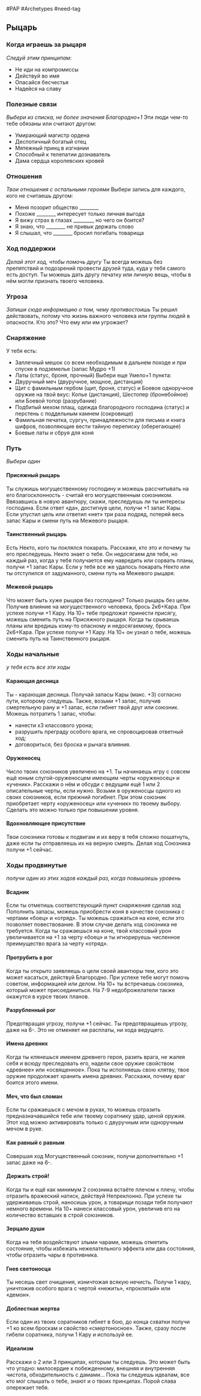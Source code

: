 #PAP  #Archetypes #need-tag 

## Рыцарь

### Когда играешь за рыцаря 
*Следуй этим принципам:* 
- Не иди на компромиссы 
- Действуй во имя 
- Опасайся бесчестья 
- Надейся на славу

### Полезные связи
*Выбери из списка, не более значения Благородно+1* 
Эти люди чем-то тебе обязаны или считают другом: 
- Умирающий магистр ордена 
- Деспотичный богатый отец 
- Мятежный принц в изгнании 
- Способный к телепатии дознаватель 
- Дама сердца королевских кровей

### Отношения 
*Твои отношения с остальными героями* 
Выбери запись для каждого, кого не считаешь другом: 
- Меня позорит общество \_\_\_\_\_\_\_\_ 
- Похоже \_\_\_\_\_\_\_\_ интересует только личная выгода 
- Я вижу страх в глазах \_\_\_\_\_\_\_\_, но чего он боится? 
- Я знаю, что \_\_\_\_\_\_\_\_ не привык держать слово 
- Я слышал, что \_\_\_\_\_\_\_\_ бросил погибать товарища

### Ход поддержки 
*Делай этот ход, чтобы помочь другу* 
Ты всегда можешь без препятствий и подозрений провести друзей туда, куда у тебя самого есть доступ. Ты можешь дать другу печатку или личную вещь, чтобы в нём могли признать твоего человека.

### Угроза 
*Запиши сюда информацию о том, чему противостоишь* 
Ты решил действовать, потому что жизнь важного человека или группы людей в опасности. Кто это? Что ему или им угрожает?
### Снаряжение
У тебя есть: 
- Заплечный мешок со всем необходимым в дальнем походе и при спуске в подземелье (запас Мудро +1) 
- Латы (статус, броня, прочный)
Выбери еще Умело+1 пункта: 
- Двуручный меч (двуручное, мощное, дистанция) 
- Щит с фамильным гербом (щит, броня, статус) и Боевое одноручное оружие на твой вкус: Копье (дистанция), Шестопер (бронебойное) или Боевой топор (разрубание) 
- Подбитый мехом плащ, одежда благородного господина (статус) и перстень с поддельным камнем (сокровище) 
- Фамильная печатка, сургуч, принадлежности для письма и книга шифров, позволяющие вести тайную переписку (оберегающее) 
- Боевые латы и сбруя для коня

### Путь
*Выбери один*
#### Присяжный рыцарь 
Ты служишь могущественному господину и можешь рассчитывать на его благосклонность - считай его могущественным союзником. Ввязавшись в новую авантюру, скажи, преследуешь ли ты интересы господина. Если ответ «да», достигнув цели, получи +1 запас Кары. Если упустил цель или ответил «нет» три раза подряд, потеряй весь запас Кары и смени путь на Межевого рыцаря. 
#### Таинственный рыцарь
Есть Некто, кого ты поклялся покарать. Расскажи, кто это и почему ты его преследуешь. Некто знает о тебе. Он недосягаем для тебя, но каждый раз, когда у тебя получается ему навредить или сорвать планы, получи +1 запас Кары. Если у тебя все же удалось покарать Некто или ты отступился от задуманного, смени путь на Межевого рыцаря. 
#### Межевой рыцарь 
Что может быть хуже рыцаря без господина? Только рыцарь без цели. Получив влияние на могущественного человека, брось 2к6+Кара. При успехе получи +1 Кару. На 10+ тебе предложат принести присягу, можешь сменить путь на Присяжного рыцаря. Когда ты срываешь планы или вредишь кому-то опасному и недосягаемому, брось 2к6+Кара. При успехе получи +1 Кару. На 10+ он узнал о тебе, можешь сменить путь на Таинственного рыцаря.


### Ходы начальные
*у тебя есть все эти ходы*
#### Карающая десница
Ты - карающая десница. Получай запасы Кары (макс. +3) согласно пути, которому следуешь. Также, возьми +1 запас, получив смертельную рану и +1 запас, если гибнет твой друг или союзник. Можешь потратить 1 запас, чтобы: 
- нанести х3 классового урона; 
- разрушить преграду особого врага, не спровоцировав ответный ход; 
- договориться, без броска и рычага влияния. 
 
#### Оруженосец 
Число твоих союзников увеличено на +1. Ты начинаешь игру с совсем ещё юным слугой-оруженосцем имеющим черты «оруженосец» и «ученик». Расскажи о нём и обсуди с ведущим ещё 1 или 2 описательные черты, если нужно. 
Возьми в оруженосцы одного из своих союзников, если прежний погибнет. При этом союзник приобретает черту «оруженосец» или «ученик» по твоему выбору. Сделать это можно только при повышении уровня. 

#### Вдохновляющее присутствие 
Твои союзники готовы к подвигам и их веру в тебя сложно пошатнуть, даже если ты отправляешь их на верную смерть. Делая ход Союзника получи +1 сейчас.

### Ходы продвинутые
*получи один из этих ходов каждый раз, когда повышаешь уровень*
#### Всадник 
Если ты отметишь соответствующий пункт снаряжения сделав ход Пополнить запасы, можешь приобрести коня в качестве союзника с чертами «боец» и «отряд». Ты можешь сражаться на коне, если это позволяет повествование. В этом случае делать ход союзника не требуется. Когда ты сражаешься на коне, твой классовый урон увеличивается на +1 за черту «боец» и ты игнорируешь численное преимущество врага за черту «отряд». 

#### Протрубить в рог 
Когда ты открыто заявляешь о цели своей авантюры тем, кого это может касаться, действуй Благородно. При успехе тебе могут помочь советом, информацией или делом. На 10+ ты встречаешь союзника, который может присоединиться. На 7-9 недоброжелатели также окажутся в курсе твоих планов. 

#### Разрубленный рог 
Предотвращая угрозу, получи +1 сейчас. Ты предотвращаешь угрозу, даже на 6-. Это не отменяет ни расплаты, ни хода ведущего. 

#### Имена древних 
Когда ты клянешься именем древнего героя, разить врага, не жалея себя и всюду преследовать его, надели свое оружие свойством «древнее» или «освященное». Пока ты исполняешь свою клятву, твое оружие продолжает хранить имена древних. Расскажи, почему враг боится этого имени. 

#### Меч, что был сломан 
Если ты сражаешься с мечом в руках, то можешь отразить предназначавшийся тебе или твоему соратнику удар, ценой оружия. Этот ход можно активировать только с двуручным или одноручным мечом в руке. 

#### Как равный с равным 
Совершая ход Могущественный союзник, получи дополнительно +1 запас даже на 6-. 

#### Держать строй!
Когда ты и ещё как минимум 2 союзника встаёте плечом к плечу, чтобы отразить вражеский натиск, действуй Непреклонно. При успехе ты удерживаешь строй, наносишь урон, а товарищи позади тебя получают немного времени. На 10+ нанеси классовый урон, увеличив его на количество вставших в строй союзников. 

#### Зерцало души 
Когда на тебя воздействуют злыми чарами, можешь отметить состояние, чтобы избежать нежелательного эффекта или два состояния, чтобы отразить чары в противника. 

#### Гнев светоносца
Ты несешь свет очищения, изничтожая всякую нечисть. Получи 1 кару, уничтожив особого врага с чертой «нежить», «проклятый» или «демон». 

#### Доблестная жертва 
Если один из твоих соратников гибнет в бою, до конца схватки получи +1 ко всем броскам и свойство «смертоносное». Также, сразу после гибели соратника, получи 1 Кару и используй ее. 

#### Идеализм 
Расскажи о 2 или 3 принципах, которым ты следуешь. Это может быть что угодно: милосердие к побежденному, внешняя и внутренняя чистота, обходительность с дамами... Пока ты следуешь идеалам, все кто мог слышать о тебе, знают и о твоих принципах. Порой слава опережает тебя.